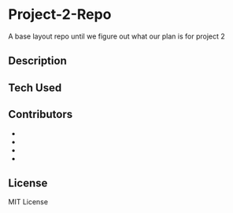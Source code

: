 # Project-2-Repo
A base layout repo until we figure out what our plan is for project 2


## Description



## Tech Used



## Contributors
* 
* 
* 
* 



## License
MIT License
